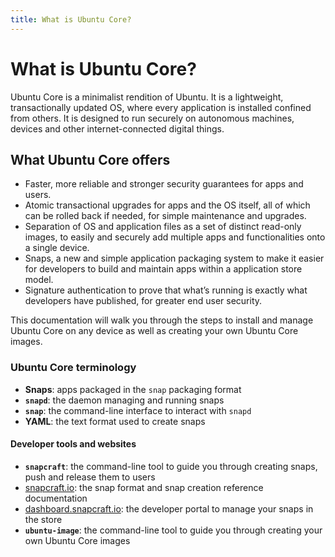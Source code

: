 ```yaml
---
title: What is Ubuntu Core?
---
```


# What is Ubuntu Core?

Ubuntu Core is a minimalist rendition of Ubuntu. It is a lightweight, transactionally updated OS, where every application is installed confined from others. It is designed to run securely on autonomous machines, devices and other internet-connected digital things.

## What Ubuntu Core offers

* Faster, more reliable and stronger security guarantees for apps and users.
* Atomic transactional upgrades for apps and the OS itself, all of which can be rolled back if needed, for simple maintenance and upgrades.
* Separation of OS and application files as a set of distinct read-only images, to easily and securely add multiple apps and functionalities onto a single device.
* Snaps, a new and simple application packaging system to make it easier for developers to build and maintain apps within a application store model.
* Signature authentication to prove that what’s running is exactly what developers have published, for greater end user security.

This documentation will walk you through the steps to install and manage Ubuntu Core on any device as well as creating your own Ubuntu Core images.

### Ubuntu Core terminology

* **Snaps**: apps packaged in the `snap` packaging format
* **`snapd`**: the daemon managing and running snaps
* **`snap`**: the command-line interface to interact with `snapd`
* **YAML**: the text format used to create snaps

#### Developer tools and websites

* **`snapcraft`**: the command-line tool to guide you through creating snaps, push and release them to users
* [snapcraft.io](http://snapcraft.io): the snap format and snap creation reference documentation
* [dashboard.snapcraft.io](https://dashboard.snapcraft.io): the developer portal to manage your snaps in the store
* **`ubuntu-image`**: the command-line tool to guide you through creating your own Ubuntu Core images
